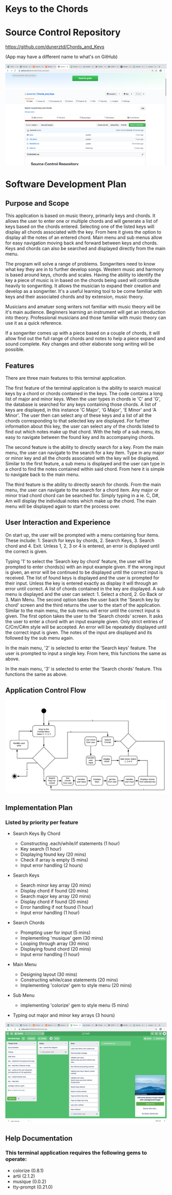 # Keys to the Chords

# Source Control Repository

https://github.com/dunerztd/Chords_and_Keys

(App may have a different name to what's on GitHub)

![screen shot of git depository](./docs/git_scrnshot.png)

# Software Development Plan

## Purpose and Scope

This application is based on music theory, primarily keys and chords. It allows the user to enter one or multiple chords and will generate a list of keys based on the chords entered. Selecting one of the listed keys will display all chords associated with the key. From here it gives the option to display all the notes of an entered chord. Main menu and sub menus allow for easy navigation moving back and forward between keys and chords. Keys and chords can also be searched and displayed directly from the main menu.

The program will solve a range of problems. Songwriters need to know what key they are in to further develop songs. Western music and harmony is based around keys, chords and scales. Having the ability to identify the key a piece of music is in based on the chords being used will contribute heavily to songwriting. It allows the musician to expand their creation and develop as a songwriter. It's a useful learning tool to be come familiar with keys and their associated chords and by extension, music theory.

Musicians and amatuer song writers not familiar with music theory will be it's main audience. Beginners learning an instrument will get an introduction into theory. Professional musicians and those familiar with music theory can use it as a quick reference.

If a songwriter comes up with a piece based on a couple of chords, it will allow find out the full range of chords and notes to help a piece expand and sound complete. Key changes and other elaborate song writing will be possible.

## Features

There are three main features to this terminal application.

The first feature of the terminal application is the ability to search musical keys by a chord or chords contained in the keys. The code contains a long list of major and minor keys. When the user types in chords ie 'C' and 'G', the database is searched for any keys containing those chords. A list of keys are displayed, in this instance 'C Major', 'G Major', 'E Minor' and 'A Minor'. The user then can select any of these keys and a list of all the chords corresponding to that selected key are displayed. For further information about this key, the user can select any of the chords listed to find out which notes make up that chord. With the help of a sub menu, its easy to navigate between the found key and its accompanying chords.

The second feature is the ability to directly search for a key. From the main menu, the user can navigate to the search for a key item. Type in any major or minor key and all the chords associated with the key will be displayed. Similar to the first feature, a sub menu is displayed and the user can type in a chord to find the notes contained within said chord. From here it is simple to navigate back to the main menu.

The third feature is the ability to directly search for chords. From the main menu, the user can navigate to the search for a chord item. Any major or minor triad chord chord can be searched for. Simply typing in a ie. C, D#, Am will display the individual notes which make up the chord. The main menu will be displayed again to start the process over.

## User Interaction and Experience

On start up, the user will be prompted with a menu containing four items. These include: 1. Search for keys by chords, 2. Search Keys, 3. Search chord and 4. Exit. Unless 1, 2, 3 or 4 is entered, an error is displayed until the correct is given.

Typing '1' to select the 'Search key by chord' feature, the user will be prompted to enter chords(s) with an input example given. If the wrong input is given, an error will be continued to be displayed until the correct input is received.
The list of found keys is displayed and the user is prompted for their input. Unless the key is entered exactly as display it will through an error until correct. A list of chords contained in the key are displayed.
A sub menu is displayed and the user can select: 1. Select a chord, 2. Go Back or 3. Main Menu. The second option takes the user back the 'Search key by chord' screen and the third returns the user to the start of the application. Similar to the main menu, the sub menu will error until the correct input is given.
The first option takes the user to the 'Search chords' screen. It asks the user to enter a chord with an input example given. Only strict entries of C/Cm/C#m style will be accepted. An error will be repeatedly displayed until the correct input is given. The notes of the input are displayed and its followed by the sub menu again.

In the main menu, '2' is selected to enter the 'Search keys' feature. The user is prompted to input a single key. From here, this functions the same as above.

In the main menu, '3' is selected to enter the 'Search chords' feature. This functions the same as above.

## Application Control Flow

![control flow diagram](./docs/cont_flow_diag.png)

## Implementation Plan

### Listed by priority per feature

- Search Keys By Chord
  - Constructing .each/while/if statements (1 hour)
  - Key search (1 hour)
  - Displaying found key (20 mins)
  - Check if array is empty (5 mins)
  - Input error handling (2 hours)

- Search Keys
  - Search minor key array (20 mins)
  - Display chord if found (20 mins)
  - Search major key array (20 mins)
  - Display chord if found (20 mins)
  - Error handling if not found (1 hour)
  - Input error handling (1 hour)

- Search Chords
  - Prompting user for input (5 mins)
  - Implementing 'musique' gem (30 mins)
  - Looping through array (30 mins)
  - Displaying found chord (20 mins)
  - Input error handling (1 hour)

- Main Menu
  - Designing layout (30 mins)
  - Constructing while/case statements (20 mins)
  - Implementing 'colorize' gem to style menu (20 mins)

- Sub Menu
  - implementing 'colorize' gem to style menu (5 mins)

- Typing out major and minor key arrays (3 hours)

![Screen shot of trello board](./docs/trello_scrnshot.png)

## Help Documentation

### This terminal application requires the following gems to operate:

- colorize (0.8.1)
- artii (2.1.2)
- musique (0.0.2)
- tty-prompt (0.21.0)

